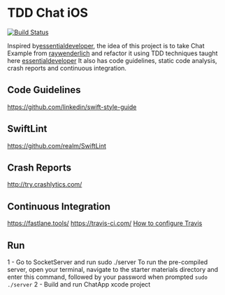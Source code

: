 # TDD Chat iOS

[![Build Status](https://travis-ci.com/matiastripode/tddchat.svg?branch=master)](https://travis-ci.com/matiastripode/tddchat)

Inspired by[essentialdeveloper](https://www.essentialdeveloper.com/),  the idea of this project is to take Chat Example from [raywenderlich](https://www.raywenderlich.com/157128/real-time-communication-streams-tutorial-ios)
and refactor it using TDD techniques taught here [essentialdeveloper](https://www.essentialdeveloper.com/)
It also has code guidelines, static code analysis, crash reports and continuous integration.

## Code Guidelines
https://github.com/linkedin/swift-style-guide

## SwiftLint
https://github.com/realm/SwiftLint

## Crash Reports
http://try.crashlytics.com/

## Continuous Integration 
https://fastlane.tools/
https://travis-ci.com/ [How to configure Travis](https://www.youtube.com/watch?list=PLyjgjmI1UzlSUlaQD0RvLwwW-LSlJn-F6&time_continue=198&v=XMPOns7VIXI) 

## Run 
1 - Go to SocketServer and run sudo ./server
To run the pre-compiled server, open your terminal, navigate to the starter materials directory and enter this command, followed by your password when prompted
 `sudo ./server`
2 - Build and run ChatApp xcode project

